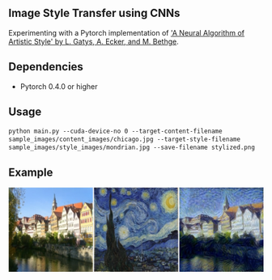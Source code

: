 Image Style Transfer using CNNs
---

Experimenting with a Pytorch implementation of ['A Neural Algorithm of Artistic Style' by L. Gatys, A. Ecker, and M. Bethge](http://arxiv.org/abs/1508.06576).

Dependencies
--
* Pytorch 0.4.0 or higher

Usage
--

```
python main.py --cuda-device-no 0 --target-content-filename sample_images/content_images/chicago.jpg --target-style-filename sample_images/style_images/mondrian.jpg --save-filename stylized.png
```

Example
--
![](https://github.com/HespK/style-transfer-pytorch/blob/master/sample_images/example/example.jpg)
